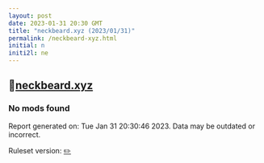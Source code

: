 ```yaml
---
layout: post
date: 2023-01-31 20:30 GMT
title: "neckbeard.xyz (2023/01/31)"
permalink: /neckbeard-xyz.html
initial: n
initi2l: ne
---
```


## 🐘[neckbeard.xyz](https://neckbeard.xyz)

### No mods found

Report generated on: Tue Jan 31 20:30:46 2023. Data may be outdated or incorrect.

Ruleset version: [✏️](/version-pencil)
